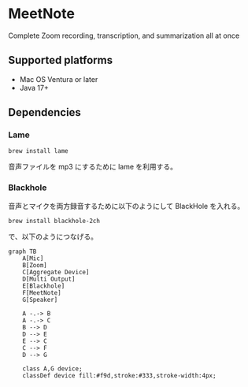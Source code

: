 # MeetNote

Complete Zoom recording, transcription, and summarization all at once


## Supported platforms

  * Mac OS Ventura or later
  * Java 17+

## Dependencies

### Lame

    brew install lame

音声ファイルを mp3 にするために lame を利用する。
  
### Blackhole

音声とマイクを両方録音するために以下のようにして BlackHole を入れる。

    brew install blackhole-2ch

で、以下のようにつなげる。

```mermaid
graph TB
    A[Mic]
    B[Zoom]
    C[Aggregate Device]
    D[Multi Output]
    E[Blackhole]
    F[MeetNote]
    G[Speaker]
    
    A -.-> B
    A -.-> C
    B --> D
    D --> E
    E --> C
    C --> F
    D --> G
    
    class A,G device;
    classDef device fill:#f9d,stroke:#333,stroke-width:4px;
```

